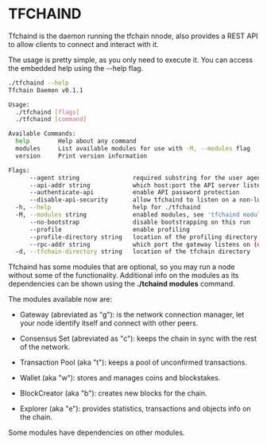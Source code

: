 # TFCHAIND #

Tfchaind is the daemon running the tfchain nnode, also provides a REST API to allow clients to connect and interact with it.

The usage is pretty simple, as you only need to execute it.
You can access the embedded help using the --help flag.

```bash
./tfchaind --help
Tfchain Daemon v0.1.1

Usage:
  ./tfchaind [flags]
  ./tfchaind [command]

Available Commands:
  help        Help about any command
  modules     List available modules for use with -M, --modules flag
  version     Print version information

Flags:
      --agent string               required substring for the user agent (default "Rivine-Agent")
      --api-addr string            which host:port the API server listens on (default "localhost:23110")
      --authenticate-api           enable API password protection
      --disable-api-security       allow tfchaind to listen on a non-localhost address (DANGEROUS)
  -h, --help                       help for ./tfchaind
  -M, --modules string             enabled modules, see 'tfchaind modules' for more info (default "cgtwb")
      --no-bootstrap               disable bootstrapping on this run
      --profile                    enable profiling
      --profile-directory string   location of the profiling directory (default "profiles")
      --rpc-addr string            which port the gateway listens on (default ":23112")
  -d, --tfchain-directory string   location of the tfchain directory

```

Tfchaind has some modules that are optional, so you may run a node without some of the functionality. Additional info on the modules as its dependencies can be shown using the **./tchaind modules** command.

The modules available now are:

* Gateway (abreviated as "g"): is the network connection manager, let your node identify itself and connect with other peers.

* Consensus Set (abreviated as "c"): keeps the chain in sync with the rest of the network.

* Transaction Pool (aka "t"): keeps a pool of unconfirmed transactions.

* Wallet (aka "w"): stores and manages coins and blockstakes.

* BlockCreator (aka "b"): creates new blocks for the chain.

* Explorer (aka "e"): provides statistics, transactions and objects info on the chain.

Some modules have dependencies on other modules.